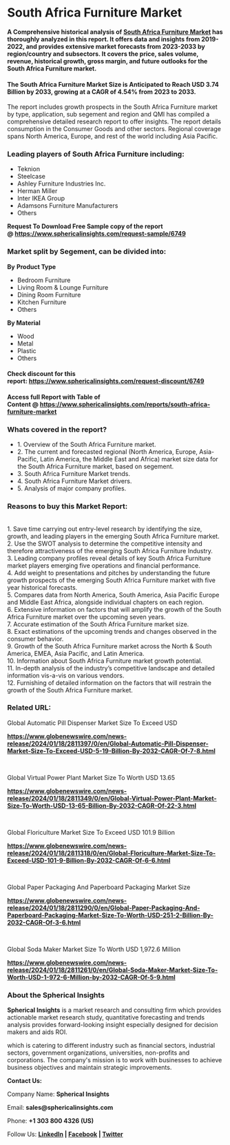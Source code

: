 <h1 class="news-post-title">South Africa Furniture Market</h1>
<p><strong>A Comprehensive historical analysis of&nbsp;<a href="https://www.sphericalinsights.com/reports/south-africa-furniture-market" target="_blank" rel="noreferrer noopener">South Africa Furniture Market</a>&nbsp;has thoroughly analyzed in this report. It offers data and insights from 2019-2022, and provides extensive market forecasts from 2023-2033 by region/country and subsectors. It covers the price, sales volume, revenue, historical growth, gross margin, and future outlooks for the South Africa Furniture market.</strong></p>
<h4><strong>The South Africa Furniture Market Size is Anticipated to Reach USD 3.74 Billion by 2033, growing at a CAGR of 4.54% from 2023 to 2033.</strong></h4>
<p>The report includes growth prospects in the South Africa Furniture market by type, application, sub segement and region and QMI has compiled a comprehensive detailed research report to offer insights. The report details consumption in the Consumer Goods and other sectors. Regional coverage spans North America, Europe, and rest of the world including Asia Pacific.</p>
<h3><strong>Leading players of South Africa Furniture including:</strong></h3>
<ul>
<li>Teknion</li>
<li>Steelcase</li>
<li>Ashley Furniture Industries Inc.</li>
<li>Herman Miller</li>
<li>Inter IKEA Group</li>
<li>Adamsons Furniture Manufacturers</li>
<li>Others</li>
</ul>
<p><strong>Request To Download Free Sample copy of the report @&nbsp;<a href="https://www.sphericalinsights.com/request-sample/6749">https://www.sphericalinsights.com/request-sample/6749</a></strong></p>
<h3><strong>Market split by Segement, can be divided into:</strong></h3>
<p><strong>By</strong>&nbsp;<strong>Product Type</strong></p>
<ul>
<li>Bedroom Furniture</li>
<li>Living Room &amp; Lounge Furniture</li>
<li>Dining Room Furniture</li>
<li>Kitchen Furniture</li>
<li>Others</li>
</ul>
<p><strong>By Material</strong></p>
<ul>
<li>Wood</li>
<li>Metal</li>
<li>Plastic</li>
<li>Others</li>
</ul>
<h4>Check discount for this report:&nbsp;<a href="https://www.sphericalinsights.com/request-discount/6749">https://www.sphericalinsights.com/request-discount/6749</a></h4>
<h4>Access full Report with Table of Content&nbsp;@&nbsp;<a href="https://www.sphericalinsights.com/reports/south-africa-furniture-market">https://www.sphericalinsights.com/reports/south-africa-furniture-market</a>&nbsp;</h4>
<h3><strong>Whats covered in the report?</strong></h3>
<ul>
<li>1. Overview of the South Africa Furniture market.</li>
<li>2. The current and forecasted regional (North America, Europe, Asia-Pacific, Latin America, the Middle East and Africa) market size data for the South Africa Furniture market, based on segement.</li>
<li>3. South Africa Furniture Market trends.</li>
<li>4. South Africa Furniture Market drivers.</li>
<li>5. Analysis of major company profiles.</li>
</ul>
<h3><strong>Reasons to buy this Market Report:</strong></h3>
<p><br />1. Save time carrying out entry-level research by identifying the size, growth, and leading players in the emerging South Africa Furniture market.<br />2. Use the SWOT analysis to determine the competitive intensity and therefore attractiveness of the emerging South Africa Furniture Industry.<br />3. Leading company profiles reveal details of key South Africa Furniture market players emerging five operations and financial performance.<br />4. Add weight to presentations and pitches by understanding the future growth prospects of the emerging South Africa Furniture market with five year historical forecasts.<br />5. Compares data from North America, South America, Asia Pacific Europe and Middle East Africa, alongside individual chapters on each region.<br />6. Extensive information on factors that will amplify the growth of the South Africa Furniture market over the upcoming seven years.<br />7. Accurate estimation of the South Africa Furniture market size.<br />8. Exact estimations of the upcoming trends and changes observed in the consumer behavior.<br />9. Growth of the South Africa Furniture market across the North &amp; South America, EMEA, Asia Pacific, and Latin America.<br />10. Information about South Africa Furniture market growth potential.<br />11. In-depth analysis of the industry&rsquo;s competitive landscape and detailed information vis-a-vis on various vendors.<br />12. Furnishing of detailed information on the factors that will restrain the growth of the South Africa Furniture market.</p>
<h3><strong>Related URL:</strong></h3>
<p>Global Automatic Pill Dispenser Market Size To Exceed USD</p>
<p><strong><a href="https://www.globenewswire.com/news-release/2024/01/18/2811397/0/en/Global-Automatic-Pill-Dispenser-Market-Size-To-Exceed-USD-5-19-Billion-By-2032-CAGR-Of-7-8.html">https://www.globenewswire.com/news-release/2024/01/18/2811397/0/en/Global-Automatic-Pill-Dispenser-Market-Size-To-Exceed-USD-5-19-Billion-By-2032-CAGR-Of-7-8.html</a>&nbsp;</strong></p>
<p>&nbsp;</p>
<p>Global Virtual Power Plant Market Size To Worth USD 13.65</p>
<p><strong><a href="https://www.globenewswire.com/news-release/2024/01/18/2811349/0/en/Global-Virtual-Power-Plant-Market-Size-To-Worth-USD-13-65-Billion-By-2032-CAGR-Of-22-3.html">https://www.globenewswire.com/news-release/2024/01/18/2811349/0/en/Global-Virtual-Power-Plant-Market-Size-To-Worth-USD-13-65-Billion-By-2032-CAGR-Of-22-3.html</a>&nbsp;</strong></p>
<p>&nbsp;</p>
<p>Global Floriculture Market Size To Exceed USD 101.9 Billion</p>
<p><strong><a href="https://www.globenewswire.com/news-release/2024/01/18/2811318/0/en/Global-Floriculture-Market-Size-To-Exceed-USD-101-9-Billion-By-2032-CAGR-Of-6-6.html">https://www.globenewswire.com/news-release/2024/01/18/2811318/0/en/Global-Floriculture-Market-Size-To-Exceed-USD-101-9-Billion-By-2032-CAGR-Of-6-6.html</a>&nbsp;</strong></p>
<p>&nbsp;</p>
<p>Global Paper Packaging And Paperboard Packaging Market Size</p>
<p><strong><a href="https://www.globenewswire.com/news-release/2024/01/18/2811290/0/en/Global-Paper-Packaging-And-Paperboard-Packaging-Market-Size-To-Worth-USD-251-2-Billion-By-2032-CAGR-Of-3-6.html">https://www.globenewswire.com/news-release/2024/01/18/2811290/0/en/Global-Paper-Packaging-And-Paperboard-Packaging-Market-Size-To-Worth-USD-251-2-Billion-By-2032-CAGR-Of-3-6.html</a>&nbsp;</strong></p>
<p>&nbsp;&nbsp;</p>
<p>Global Soda Maker Market Size To Worth USD 1,972.6 Million</p>
<p><strong><a href="https://www.globenewswire.com/news-release/2024/01/18/2811261/0/en/Global-Soda-Maker-Market-Size-To-Worth-USD-1-972-6-Million-by-2032-CAGR-Of-5-9.html">https://www.globenewswire.com/news-release/2024/01/18/2811261/0/en/Global-Soda-Maker-Market-Size-To-Worth-USD-1-972-6-Million-by-2032-CAGR-Of-5-9.html</a>&nbsp;</strong></p>
<h3><strong>About the Spherical Insights</strong></h3>
<p><strong>Spherical Insights</strong>&nbsp;is a market research and consulting firm which provides actionable market research study, quantitative forecasting and trends analysis provides forward-looking insight especially designed for decision makers and aids ROI.</p>
<p>which is catering to different industry such as financial sectors, industrial sectors, government organizations, universities, non-profits and corporations. The company's mission is to work with businesses to achieve business objectives and maintain strategic improvements.</p>
<p><strong>Contact Us:</strong></p>
<p>Company Name:&nbsp;<strong>Spherical Insights</strong></p>
<p>Email:&nbsp;<strong>sales@sphericalinsights.com</strong></p>
<p>Phone:&nbsp;<strong>+1 303 800 4326 (US)</strong></p>
<p>Follow Us:&nbsp;<strong><a href="https://www.linkedin.com/company/spherical-insight/"><u>LinkedIn</u></a>&nbsp;|&nbsp;<a href="https://www.facebook.com/sphericalinsights22"><u>Facebook</u></a>&nbsp;|&nbsp;<a href="https://twitter.com/SInsights_US"><u>Twitter</u></a></strong></p>
